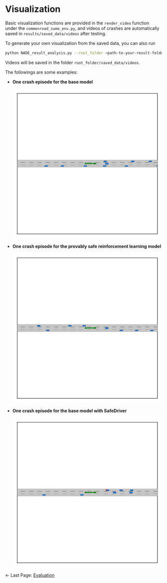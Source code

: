 # Visualization

Basic visualization functions are provided in the `render_video` function under the `commonroad_sumo_env.py`, and videos of crashes are automatically saved in `results/saved_data/videos` after testing. 

To generate your own visualization from the saved data, you can also run 
```bash
python NADE_result_analysis.py --root_folder <path-to-your-result-folder> --visualize_flag
```
Videos will be saved in the folder `root_folder/saved_data/videos`.

The followings are some examples:

- **One crash episode for the base model**

    ![unsafe](figure/demo_unsafe_planner.gif)

- **One crash episode for the provably safe reinforcement learning model**

    ![safe](figure/demo_safe_planner.gif)

- **One crash episode for the base model with SafeDriver** 

    ![safedriver](figure/demo_safe_driver.gif)

<- Last Page: [Evaluation](evaluation.md)